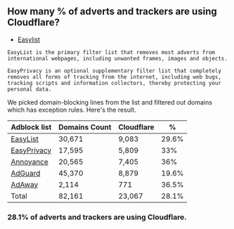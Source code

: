 ## How many % of adverts and trackers are using Cloudflare?


- [Easylist](https://web.archive.org/web/20210516110248/https://easylist.to/)
```
EasyList is the primary filter list that removes most adverts from international webpages, including unwanted frames, images and objects.

EasyPrivacy is an optional supplementary filter list that completely removes all forms of tracking from the internet, including web bugs, tracking scripts and information collectors, thereby protecting your personal data.
```


We picked domain-blocking lines from the list and filtered out domains which has exception rules.
Here's the result.


| Adblock list | Domains Count | Cloudflare | % |
| --- | --- | --- | --- |
| [EasyList](https://easylist.to/easylist/easylist.txt) | 30,671 | 9,083 | 29.6% |
| [EasyPrivacy](https://easylist.to/easylist/easyprivacy.txt) | 17,595 | 5,809 | 33% |
| [Annoyance](https://secure.fanboy.co.nz/fanboy-annoyance.txt) | 20,565 | 7,405 | 36% |
| [AdGuard](https://adguardteam.github.io/AdGuardSDNSFilter/Filters/filter.txt) | 45,370 | 8,879 | 19.6% |
| [AdAway](https://raw.githubusercontent.com/AdAway/adaway.github.io/master/hosts.txt) | 2,114 | 771 | 36.5% |
| Total | 82,161 | 23,067 | 28.1% |


### 28.1% of adverts and trackers are using Cloudflare.